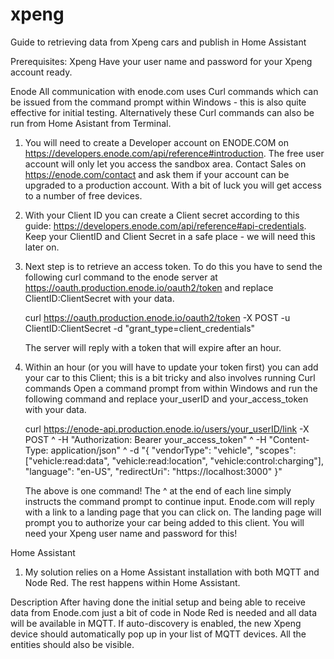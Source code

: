 # xpeng
Guide to retrieving data from Xpeng cars and publish in Home Assistant

Prerequisites:
Xpeng
Have your user name and password for your Xpeng account ready.

Enode
All communication with enode.com uses Curl commands which can be issued from the command prompt within Windows - this is also quite effective for initial testing. 
Alternatively these Curl commands can also be run from Home Asistant from Terminal. 
1. You will need to create a Developer account on ENODE.COM on https://developers.enode.com/api/reference#introduction.
   The free user account will only let you access the sandbox area. Contact Sales on https://enode.com/contact and ask them if your account can be upgraded to a production account.
   With a bit of luck you will get access to a number of free devices.
2. With your Client ID you can create a Client secret according to this guide: https://developers.enode.com/api/reference#api-credentials.
   Keep your ClientID and Client Secret in a safe place - we will need this later on.
4. Next step is to retrieve an access token. To do this you have to send the following curl command to the enode server at https://oauth.production.enode.io/oauth2/token and replace ClientID:ClientSecret with your data.
      
   curl https://oauth.production.enode.io/oauth2/token -X POST -u ClientID:ClientSecret -d "grant_type=client_credentials"

   The server will reply with a token that will expire after an hour.
6. Within an hour (or you will have to update your token first) you can add your car to this Client; this is a bit tricky and also involves running Curl commands
   Open a command prompt from within Windows and run the following command and replace your_userID and your_access_token with your data.

   curl https://enode-api.production.enode.io/users/your_userID/link -X POST ^
   -H "Authorization: Bearer your_access_token" ^
   -H "Content-Type: application/json" ^
   -d "{ \"vendorType\": \"vehicle\", \"scopes\": [\"vehicle:read:data\", \"vehicle:read:location\", \"vehicle:control:charging\"], \"language\": \"en-US\", \"redirectUri\": \"https://localhost:3000\" }"

   The above is one command! The ^ at the end of each line simply instructs the command prompt to continue input. Enode.com will reply with a link to a landing page that you can click on. The landing page will prompt you to authorize your car being added to this client. You will need your Xpeng user name and password for this!


Home Assistant
1. My solution relies on a Home Assistant installation with both MQTT and Node Red. 
The rest happens within Home Assistant.

Description
After having done the initial setup and being able to receive data from Enode.com just a bit of code in Node Red is needed and all data will be available in MQTT. If auto-discovery is enabled, the new Xpeng device should automatically pop up in your list of MQTT devices. All the entities should also be visible.



